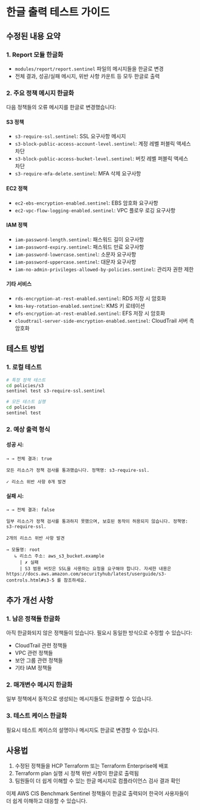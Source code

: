 # 한글 출력 테스트 가이드

## 수정된 내용 요약

### 1. Report 모듈 한글화
- `modules/report/report.sentinel` 파일의 메시지들을 한글로 변경
- 전체 결과, 성공/실패 메시지, 위반 사항 카운트 등 모두 한글로 출력

### 2. 주요 정책 메시지 한글화
다음 정책들의 오류 메시지를 한글로 변경했습니다:

#### S3 정책
- `s3-require-ssl.sentinel`: SSL 요구사항 메시지
- `s3-block-public-access-account-level.sentinel`: 계정 레벨 퍼블릭 액세스 차단
- `s3-block-public-access-bucket-level.sentinel`: 버킷 레벨 퍼블릭 액세스 차단
- `s3-require-mfa-delete.sentinel`: MFA 삭제 요구사항

#### EC2 정책
- `ec2-ebs-encryption-enabled.sentinel`: EBS 암호화 요구사항
- `ec2-vpc-flow-logging-enabled.sentinel`: VPC 플로우 로깅 요구사항

#### IAM 정책
- `iam-password-length.sentinel`: 패스워드 길이 요구사항
- `iam-password-expiry.sentinel`: 패스워드 만료 요구사항
- `iam-password-lowercase.sentinel`: 소문자 요구사항
- `iam-password-uppercase.sentinel`: 대문자 요구사항
- `iam-no-admin-privileges-allowed-by-policies.sentinel`: 관리자 권한 제한

#### 기타 서비스
- `rds-encryption-at-rest-enabled.sentinel`: RDS 저장 시 암호화
- `kms-key-rotation-enabled.sentinel`: KMS 키 로테이션
- `efs-encryption-at-rest-enabled.sentinel`: EFS 저장 시 암호화
- `cloudtrail-server-side-encryption-enabled.sentinel`: CloudTrail 서버 측 암호화

## 테스트 방법

### 1. 로컬 테스트
```bash
# 특정 정책 테스트
cd policies/s3
sentinel test s3-require-ssl.sentinel

# 모든 테스트 실행
cd policies
sentinel test
```

### 2. 예상 출력 형식

#### 성공 시:
```
→ → 전체 결과: true

모든 리소스가 정책 검사를 통과했습니다. 정책명: s3-require-ssl.

✓ 리소스 위반 사항 0개 발견
```

#### 실패 시:
```
→ → 전체 결과: false

일부 리소스가 정책 검사를 통과하지 못했으며, 보호된 동작이 허용되지 않습니다. 정책명: s3-require-ssl.

2개의 리소스 위반 사항 발견

→ 모듈명: root
   ↳ 리소스 주소: aws_s3_bucket.example
     | ✗ 실패
     | S3 범용 버킷은 SSL을 사용하는 요청을 요구해야 합니다. 자세한 내용은 https://docs.aws.amazon.com/securityhub/latest/userguide/s3-controls.html#s3-5 를 참조하세요.
```

## 추가 개선 사항

### 1. 남은 정책들 한글화
아직 한글화되지 않은 정책들이 있습니다. 필요시 동일한 방식으로 수정할 수 있습니다:

- CloudTrail 관련 정책들
- VPC 관련 정책들  
- 보안 그룹 관련 정책들
- 기타 IAM 정책들

### 2. 매개변수 메시지 한글화
일부 정책에서 동적으로 생성되는 메시지들도 한글화할 수 있습니다.

### 3. 테스트 케이스 한글화
필요시 테스트 케이스의 설명이나 메시지도 한글로 변경할 수 있습니다.

## 사용법

1. 수정된 정책들을 HCP Terraform 또는 Terraform Enterprise에 배포
2. Terraform plan 실행 시 정책 위반 사항이 한글로 출력됨
3. 팀원들이 더 쉽게 이해할 수 있는 한글 메시지로 컴플라이언스 검사 결과 확인

이제 AWS CIS Benchmark Sentinel 정책들이 한글로 출력되어 한국어 사용자들이 더 쉽게 이해하고 대응할 수 있습니다.